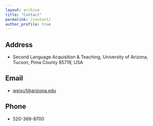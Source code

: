 ```yaml
---
layout: archive
title: "Contact"
permalink: /contact/
author_profile: true
---
```



## Address

* Second Language Acquisition & Teaching, University of Arizona, Tucson, Pima County 85719, USA


## Email

* weixu1@arizona.edu 

## Phone

* 520-369-8700


